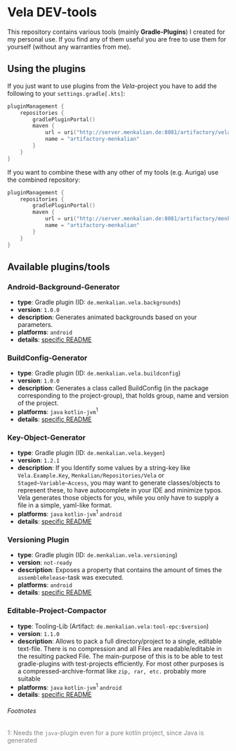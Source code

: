 # Vela DEV-tools

This repository contains various tools (mainly **Gradle-Plugins**) I created for my personal use. If you find any of them useful you are free to use them for yourself (without any warranties from me).

## Using the plugins

If you just want to use plugins from the *Vela*-project you have to add the following to your `settings.gradle[.kts]`:

```kotlin
pluginManagement {
    repositories {
        gradlePluginPortal()
        maven {
            url = uri("http://server.menkalian.de:8081/artifactory/vela")
            name = "artifactory-menkalian"
        }
    }
}
```

If you want to combine these with any other of my tools (e.g. Auriga) use the combined repository:

```kotlin
pluginManagement {
    repositories {
        gradlePluginPortal()
        maven {
            url = uri("http://server.menkalian.de:8081/artifactory/menkalian")
            name = "artifactory-menkalian"
        }
    }
}
```

## Available plugins/tools

### Android-Background-Generator

- **type**: Gradle plugin (ID: `de.menkalian.vela.backgrounds`)
- **version**: `1.0.0`
- **description**:
  Generates animated backgrounds based on your parameters.
- **platforms**: `android`
- **details**: [specific README](plugin-backgrounds/README.md)

### BuildConfig-Generator

- **type**: Gradle plugin (ID: `de.menkalian.vela.buildconfig`)
- **version**: `1.0.0`
- **description**:
  Generates a class called BuildConfig (in the package corresponding to the project-group), that holds group, name and version of the project.
- **platforms**: `java` `kotlin-jvm`<sup>1</sup>
- **details**: [specific README](plugin-buildconfig/README.md)

### Key-Object-Generator

- **type**: Gradle plugin (ID: `de.menkalian.vela.keygen`)
- **version**: `1.2.1`
- **description**:
  If you Identify some values by a string-key like `Vela.Example.Key`, `Menkalian/Repositories/Vela` or `Staged~Variable~Access`, you may want to generate classes/objects to represent these, to have autocomplete in your IDE and minimize typos. Vela generates those objects for you, while you only have to supply a file in a simple, yaml-like format.
- **platforms**: `java` `kotlin-jvm`<sup>1</sup> `android`
- **details**: [specific README](plugin-keygen/README.md)

### Versioning Plugin

- **type**: Gradle plugin (ID: `de.menkalian.vela.versioning`)
- **version**: `not-ready`
- **description**:
  Exposes a property that contains the amount of times the `assembleRelease`-task was executed.
- **platforms**: `android`
- **details**: [specific README](plugin-versioning/README.md)

### Editable-Project-Compactor

- **type**: Tooling-Lib (Artifact: `de.menkalian.vela:tool-epc:$version`)
- **version**: `1.1.0`
- **description**:
  Allows to pack a full directory/project to a single, editable text-file. There is no compression and all Files are readable/editable in the resulting packed File. The main-purpose of this is to be able to test gradle-plugins with test-projects efficiently. For most other purposes is a compressed-archive-format like `zip, rar, etc.` probably more suitable
- **platforms**: `java` `kotlin-jvm`<sup>1</sup> `android`
- **details**: [specific README](tool-epc/README.md)

###### Footnotes

<span style="color:gray">
1: Needs the <code>java</code>-plugin even for a pure kotlin project, since Java is generated
</span>